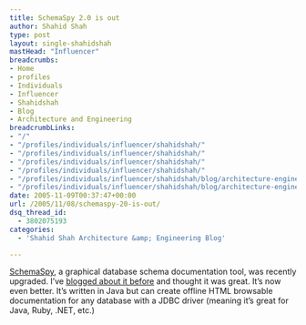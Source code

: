 ```yaml
---
title: SchemaSpy 2.0 is out
author: Shahid Shah
type: post
layout: single-shahidshah
mastHead: "Influencer"
breadcrumbs:
- Home
- profiles
- Individuals
- Influencer
- Shahidshah
- Blog
- Architecture and Engineering
breadcrumbLinks:
- "/"
- "/profiles/individuals/influencer/shahidshah/"
- "/profiles/individuals/influencer/shahidshah/"
- "/profiles/individuals/influencer/shahidshah/"
- "/profiles/individuals/influencer/shahidshah/"
- "/profiles/individuals/influencer/shahidshah/blog/architecture-engineering/"
- "/profiles/individuals/influencer/shahidshah/blog/architecture-engineering/"
date: 2005-11-09T00:37:47+00:00
url: /2005/11/08/schemaspy-20-is-out/
dsq_thread_id:
  - 3802075193
categories:
  - 'Shahid Shah Architecture &amp; Engineering Blog'

---
```

[SchemaSpy][1], a graphical database schema documentation tool, was recently upgraded. I&#8217;ve [blogged about it before][2] and thought it was great. It&#8217;s now even better. It&#8217;s written in Java but can create offline HTML browsable documentation for any database with a JDBC driver (meaning it&#8217;s great for Java, Ruby, .NET, etc.)

 [1]: http://schemaspy.sourceforge.net/
 [2]: http://shahid.shah.org/?p=78